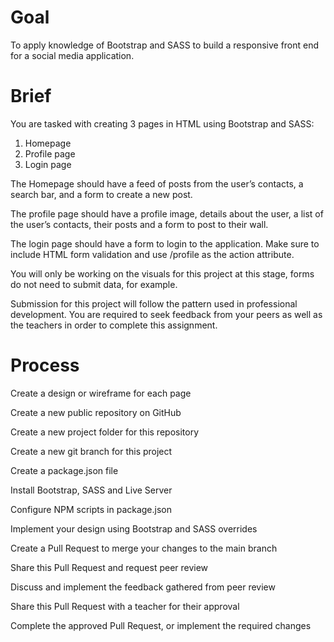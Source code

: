 # Goal
To apply knowledge of Bootstrap and SASS to build a responsive front end for a social media application.

# Brief
You are tasked with creating 3 pages in HTML using Bootstrap and SASS:

1. Homepage
2. Profile page
3. Login page

The Homepage should have a feed of posts from the user’s contacts, a search bar, and a form to create a new post.

The profile page should have a profile image, details about the user, a list of the user’s contacts, their posts and a form to post to their wall.

The login page should have a form to login to the application. Make sure to include HTML form validation and use /profile as the action attribute.

You will only be working on the visuals for this project at this stage, forms do not need to submit data, for example.

Submission for this project will follow the pattern used in professional development. You are required to seek feedback from your peers as well as the teachers in order to complete this assignment.

# Process
Create a design or wireframe for each page

Create a new public repository on GitHub

Create a new project folder for this repository

Create a new git branch for this project

Create a package.json file

Install Bootstrap, SASS and Live Server

Configure NPM scripts in package.json

Implement your design using Bootstrap and SASS overrides

Create a Pull Request to merge your changes to the main branch

Share this Pull Request and request peer review

Discuss and implement the feedback gathered from peer review

Share this Pull Request with a teacher for their approval

Complete the approved Pull Request, or implement the required changes
